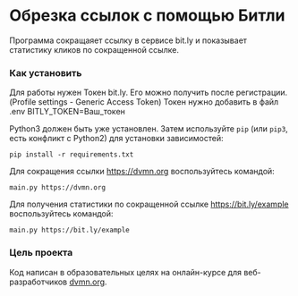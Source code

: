 # Обрезка ссылок с помощью Битли

Программа сокращаяет ссылку в сервисе bit.ly и показывает статистику кликов по сокращенной ссылке.

### Как установить

Для работы нужен Токен bit.ly. Его можно получить поcле регистрации. (Profile settings - Generic Access Token)
Токен нужно добавить в файл .env BITLY_TOKEN=Ваш_токен

Python3 должен быть уже установлен. 
Затем используйте `pip` (или `pip3`, есть конфликт с Python2) для установки зависимостей:
```
pip install -r requirements.txt
```
Для сокращения ссылки https://dvmn.org воспользуйтесь командой:
```
main.py https://dvmn.org
```
Для получения статистики по сокращенной ссылке  https://bit.ly/example воспользуйтесь командой:
```
main.py https://bit.ly/example
```
### Цель проекта

Код написан в образовательных целях на онлайн-курсе для веб-разработчиков [dvmn.org](https://dvmn.org/).